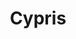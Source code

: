 ---
layout: startup_page
title: "Cypris"
id: "cypris.ai"
permalink: "/cypriscypris.ai04122025/"
website: "https://www.cypris.ai/"
funding_round: "Venture Funding"
funding_amount: "$5.3M"
investors: "Vocap Partners, Activate Venture Partners, BlueTree Capital, York IE, K20 Fund"
about: "Cypris is an AI research platform designed to help R&D teams efficiently navigate the vast amount of global innovation data. Its platform provides access to over 500 million data points, offering insights to support new product development and commercial strategy. This helps organizations overcome the challenges of keeping up with rapid technological advancements."
markets: "AI, Research, Market Intelligence, Business Intelligence, Software"
hq: "New York, New York, United States"
founded_year: "2020"
linkedin: "https://www.linkedin.com/company/cyprisai"
twitter: "https://twitter.com/cyprisai"
instagram: ""
facebook: "https://www.facebook.com/cyprisai"
crunchbase: "https://www.crunchbase.com/organization/cypris"
pitchbook: "https://pitchbook.com/profiles/company/433030-96"

# SEO Optimization
meta_title: "Cypris - Venture Funding Funding ($5.3M)"
meta_description: "Cypris, Cypris is an AI research platform designed to help R&D teams efficiently navigate the vast amount of global innovation data. Its platform provides acc..."
meta_keywords: "Cypris, AI, Research, Market Intelligence, Business Intelligence, Software, Venture Funding funding"
canonical_url: "https://pkprojectstartups.github.io/projectstartups.com/cypriscypris.ai04122025/"
---